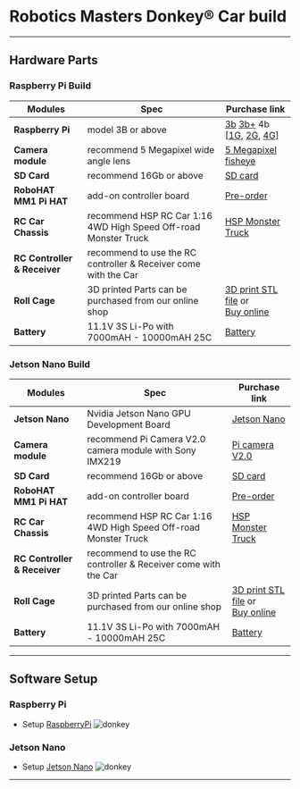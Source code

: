 # Robotics Masters Donkey&reg; Car build

---
Hardware Parts
---

### Raspberry Pi Build

| Modules | Spec | Purchase link |
|---|---|---|
| **Raspberry Pi**| model 3B or above | [3b]() [3b+]() 4b [[1G](), [2G](), [4G]()] |
| **Camera module** | recommend 5 Megapixel wide angle lens | [5 Megapixel fisheye]()
| **SD Card** | recommend 16Gb or above | [SD card]()  |
| **RoboHAT MM1 Pi HAT** | add-on controller board| [Pre-order]() |
| **RC Car Chassis**  | recommend HSP RC Car 1:16 4WD High Speed Off-road Monster Truck | [HSP Monster Truck]()  |
| **RC Controller & Receiver**| recommend to use the RC controller & Receiver come with the Car |  |
| **Roll Cage** | 3D printed Parts can be purchased from our online shop | [3D print STL file]() or <br> [Buy online]()  |
| **Battery**  | 11.1V 3S Li-Po with 7000mAH - 10000mAH 25C  | [Battery]()  |

### Jetson Nano Build

| Modules | Spec | Purchase link |
|---|---|---|
| **Jetson Nano** | Nvidia Jetson Nano GPU Development Board | [Jetson Nano]() |
| **Camera module** | recommend Pi Camera V2.0 camera module with Sony IMX219 | [Pi camera V2.0]()|
| **SD Card** | recommend 16Gb or above| [SD card]()  |
| **RoboHAT MM1 Pi HAT** | add-on controller board | [Pre-order]() |
| **RC Car Chassis** | recommend HSP RC Car 1:16 4WD High Speed Off-road Monster Truck | [HSP Monster Truck]()  |
| **RC Controller & Receiver** | recommend to use the RC controller & Receiver come with the Car |  |
| **Roll Cage** | 3D printed Parts can be purchased from our online shop  | [3D print STL file]() or <br> [Buy online]()  |
| **Battery**  | 11.1V 3S Li-Po with 7000mAH - 10000mAH 25C  | [Battery]() |

---

Software Setup
---

### Raspberry Pi
* Setup [RaspberryPi](robot_sbc/setup_raspberry_pi.md)
![donkey](/assets/logos/rpi_logo.png)

### Jetson Nano
* Setup [Jetson Nano](robot_sbc/setup_jetson_nano.md)
![donkey](/assets/logos/nvidia_logo.png)

---
